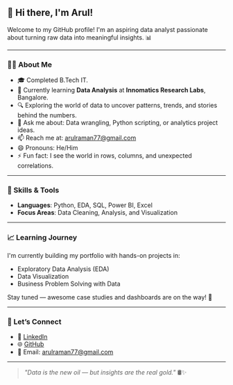 ## 👋 Hi there, I'm Arul!

Welcome to my GitHub profile! I'm an aspiring data analyst passionate about turning raw data into meaningful insights. 📊

---

### 👨‍🎓 About Me
- 🎓 Completed B.Tech IT. 
- 📍 Currently learning **Data Analysis** at **Innomatics Research Labs**, Bangalore.  
- 🔍 Exploring the world of data to uncover patterns, trends, and stories behind the numbers.  
- 💬 Ask me about: Data wrangling, Python scripting, or analytics project ideas.  
- 📫 Reach me at: arulraman77@gmail.com  
- 😄 Pronouns: He/Him  
- ⚡ Fun fact: I see the world in rows, columns, and unexpected correlations.

---

### 🧠 Skills & Tools
- **Languages**: Python, EDA, SQL, Power BI, Excel  
- **Focus Areas**: Data Cleaning, Analysis, and Visualization

---

### 📈 Learning Journey
I'm currently building my portfolio with hands-on projects in:
- Exploratory Data Analysis (EDA)
- Data Visualization
- Business Problem Solving with Data

Stay tuned — awesome case studies and dashboards are on the way! 🚀

---

### 🔗 Let’s Connect
- 💼 [LinkedIn](https://www.linkedin.com/in/arulraman/) 
- 🌐 [GitHub](https://github.com/Arul-DevX)  
- 📧 Email: arulraman77@gmail.com  

---

> *"Data is the new oil — but insights are the real gold."* 🛢️✨
